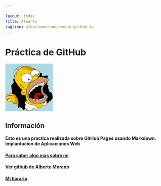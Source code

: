 ```yaml
---

layout: index
title: Alberto
tagline: albertomorenoacevedo.github.io
---
```

# Práctica de GitHub

![imagen](foto1.jpg) 
   
## Información

#### Esto es una practica realizada sobre GitHub Pages usando Markdown. Implantacion de Aplicaciones Web

#### [Para saber algo mas sobre mi](/about)

#### [Ver github de Alberto Moreno](https://github.com/albertomorenoacevedo)

#### [Mi horario](/horario)
